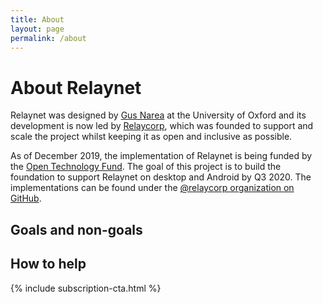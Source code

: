 ```yaml
---
title: About
layout: page
permalink: /about
---
```


# About Relaynet

Relaynet was designed by [Gus Narea](https://gustavo.engineer/) at the University of Oxford and its development is now led by [Relaycorp](https://relaycorp.tech/), which was founded to support and scale the project whilst keeping it as open and inclusive as possible.

As of December 2019, the implementation of Relaynet is being funded by the [Open Technology Fund](https://www.opentech.fund/). The goal of this project is to build the foundation to support Relaynet on desktop and Android by Q3 2020. The implementations can be found under the [@relaycorp organization on GitHub](https://github.com/relaycorp).

## Goals and non-goals

## How to help

{% include subscription-cta.html %}
